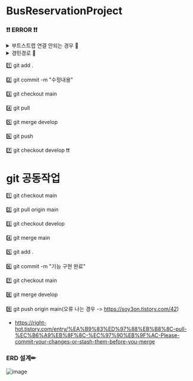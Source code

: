 # BusReservationProject
### ❗❗ ERROR ❗❗
<details>
<summary> 부트스트랩 연결 안되는 경우 🤣 </summary>
<div markdown="1">

### < link rel="stylesheet" href="https://maxcdn.bootstrapcdn.com/bootstrap/4.5.2/css/bootstrap.min.css" > 넣기


</div>
</details>

<details>
<summary> 경민경로 👀 </summary>
<div markdown="1">
C:\Users\AS010-7244-9414\Desktop\BusReservation\BusReservationProject 
</div>
</details>

1️⃣ git add .

2️⃣ git commit -m "수정내용"

3️⃣ git checkout main

4️⃣ git pull

5️⃣ git merge develop

6️⃣ git push

7️⃣ git checkout develop ❗❗

# git 공동작업

1️⃣ git checkout main

2️⃣ git pull origin main

3️⃣ git checkout develop

4️⃣ git merge main 



5️⃣ git add .

6️⃣ git commit -m "기능 구현 완료"

7️⃣ git checkout main

8️⃣ git merge develop

9️⃣ git push origin main(오류 나는 경우 -> https://soy3on.tistory.com/42)

- https://right-hot.tistory.com/entry/%EA%B9%83%ED%97%88%EB%B8%8C-pull-%EC%B6%A9%EB%8F%8C-%EC%97%90%EB%9F%AC-Please-commit-your-changes-or-stash-them-before-you-merge


### ERD 설계✏
![image](https://user-images.githubusercontent.com/87464750/205438950-d8b5b298-bb0e-4f48-9f54-423ae34cb402.png)

